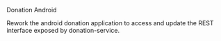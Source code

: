 Donation Android

Rework the android donation application to access and update the REST interface exposed by donation-service.
